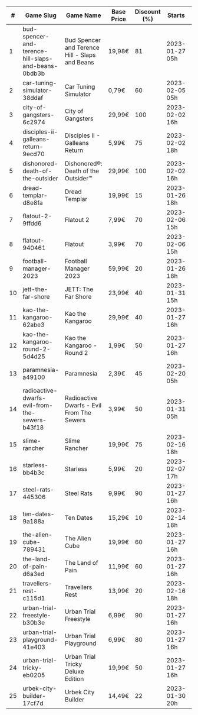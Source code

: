|#|Game Slug|Game Name|Base Price|Discount (%)|Starts|Ends|
|---|---|---|---|---|---|---|
|1|bud-spencer-and-terence-hill-slaps-and-beans-0bdb3b|Bud Spencer and Terence Hill - Slaps and Beans|19,98€|81|2023-01-27 05h|2023-02-12 05h|
|2|car-tuning-simulator-38ddaf|Car Tuning Simulator|0,79€|60|2023-02-05 05h|2023-02-24 05h|
|3|city-of-gangsters-6c2974|City of Gangsters|29,99€|100|2023-02-02 16h|2023-02-09 16h|
|4|disciples-ii-galleans-return-9ecd70|Disciples II - Galleans Return|5,99€|75|2023-02-02 18h|2023-02-16 18h|
|5|dishonored-death-of-the-outsider|Dishonored®: Death of the Outsider™|29,99€|100|2023-02-02 16h|2023-02-09 16h|
|6|dread-templar-d8e8fa|Dread Templar|19,99€|15|2023-01-26 18h|2023-02-02 18h|
|7|flatout-2-9ffdd6|Flatout 2|7,99€|70|2023-02-06 15h|2023-02-20 15h|
|8|flatout-940461|Flatout|3,99€|70|2023-02-06 15h|2023-02-20 15h|
|9|football-manager-2023|Football Manager 2023|59,99€|20|2023-01-26 18h|2023-02-02 18h|
|10|jett-the-far-shore|JETT: The Far Shore|23,99€|40|2023-01-31 15h|2023-02-14 15h|
|11|kao-the-kangaroo-62abe3|Kao the Kangaroo|29,99€|40|2023-01-27 16h|2023-02-03 16h|
|12|kao-the-kangaroo-round-2-5d4d25|Kao the Kangaroo - Round 2|1,99€|50|2023-01-27 16h|2023-02-03 16h|
|13|paramnesia-a49100|Paramnesia|2,39€|45|2023-02-20 05h|2023-02-27 05h|
|14|radioactive-dwarfs-evil-from-the-sewers-b43f18|Radioactive Dwarfs - Evil From The Sewers|3,99€|50|2023-01-31 05h|2023-02-07 05h|
|15|slime-rancher|Slime Rancher|19,99€|75|2023-02-16 18h|2023-02-27 18h|
|16|starless-bb4b3c|Starless|5,99€|20|2023-02-07 17h|2023-02-14 17h|
|17|steel-rats-445306|Steel Rats|9,99€|90|2023-01-27 16h|2023-02-03 16h|
|18|ten-dates-9a188a|Ten Dates|15,29€|10|2023-02-14 18h|2023-02-21 18h|
|19|the-alien-cube-789431|The Alien Cube|19,99€|60|2023-01-27 16h|2023-01-29 16h|
|20|the-land-of-pain-d6a3ed|The Land of Pain|11,99€|60|2023-01-27 16h|2023-01-29 16h|
|21|travellers-rest-c115d1|Travellers Rest|13,99€|20|2023-02-16 18h|2023-02-27 18h|
|22|urban-trial-freestyle-b30b3e|Urban Trial Freestyle|6,99€|90|2023-01-27 16h|2023-02-03 16h|
|23|urban-trial-playground-41e403|Urban Trial Playground|6,99€|80|2023-01-27 16h|2023-02-03 16h|
|24|urban-trial-tricky-eb0205|Urban Trial Tricky Deluxe Edition|19,99€|50|2023-01-27 16h|2023-02-03 16h|
|25|urbek-city-builder-17cf7d|Urbek City Builder|14,49€|22|2023-01-30 20h|2023-02-13 20h|

